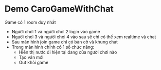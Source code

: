 # Demo CaroGameWithChat
Game có 1 room duy nhất
- Người chơi 1 và người chơi 2 login vào game
- Người chơi 3 và người chơi 4 vào sau sẽ chỉ có thể xem realtime và chat
- Sau màn hình join game chỉ có bàn cờ và khung chat
- Trong màn hình chính có 1 số chức năng:
    + Hiển thị nước đi hiện tại đang của người chơi nào
    + Tạo ván mới
    + Out khỏi game
